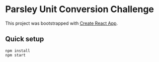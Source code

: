 # Parsley Unit Conversion Challenge

This project was bootstrapped with [Create React App](https://github.com/facebook/create-react-app).

## Quick setup

```
npm install
npm start
```
